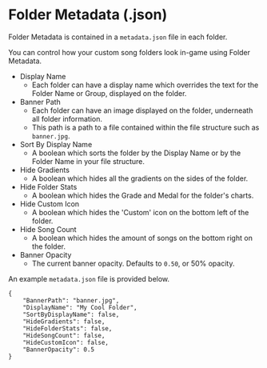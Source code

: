 # Folder Metadata (.json)

Folder Metadata is contained in a `metadata.json` file in each folder.

You can control how your custom song folders look in-game using Folder Metadata.

- Display Name
  - Each folder can have a display name which overrides the text for the Folder Name or Group, displayed on the folder.
- Banner Path
  - Each folder can have an image displayed on the folder, underneath all folder information.
  - This path is a path to a file contained within the file structure such as `banner.jpg`.
- Sort By Display Name
  - A boolean which sorts the folder by the Display Name or by the Folder Name in your file structure.
- Hide Gradients
  - A boolean which hides all the gradients on the sides of the folder.
- Hide Folder Stats
  - A boolean which hides the Grade and Medal for the folder's charts.
- Hide Custom Icon
  - A boolean which hides the 'Custom' icon on the bottom left of the folder.
- Hide Song Count
  - A boolean which hides the amount of songs on the bottom right on the folder.
- Banner Opacity
  - The current banner opacity. Defaults to `0.50`, or 50% opacity.
  
An example `metadata.json` file is provided below.

```
{
	"BannerPath": "banner.jpg",
	"DisplayName": "My Cool Folder",
	"SortByDisplayName": false,
	"HideGradients": false,
	"HideFolderStats": false,
	"HideSongCount": false,
	"HideCustomIcon": false,
	"BannerOpacity": 0.5
}
```